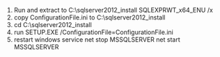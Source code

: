 
1. Run and extract to C:\sqlserver2012_install
SQLEXPRWT_x64_ENU /x 
2. copy ConfigurationFile.ini to C:\sqlserver2012_install
3. cd C:\sqlserver2012_install
4. run 
SETUP.EXE /ConfigurationFile=ConfigurationFile.ini
5. restart windows service
net stop MSSQLSERVER
net start MSSQLSERVER
